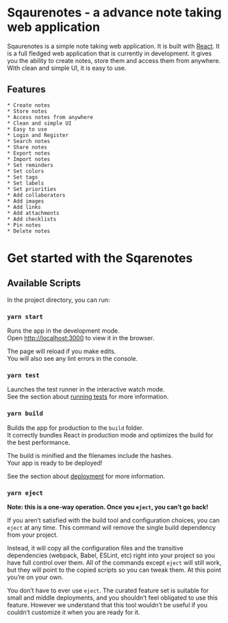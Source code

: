 # Sqaurenotes - a advance note taking web application

Sqaurenotes is a simple note taking web application. It is built with [React](https://reactjs.org/). It is a full fledged web application that is currently in development. It gives you the ability to create notes, store them and access them from anywhere. With clean and simple UI, it is easy to use.

## Features

    * Create notes
    * Store notes
    * Access notes from anywhere
    * Clean and simple UI
    * Easy to use
    * Login and Register
    * Search notes
    * Share notes
    * Export notes
    * Import notes
    * Set reminders
    * Set colors
    * Set tags
    * Set labels
    * Set priorities
    * Add collaborators
    * Add images
    * Add links
    * Add attachments
    * Add checklists
    * Pin notes
    * Delete notes

# Get started with the Sqarenotes

## Available Scripts

In the project directory, you can run:

### `yarn start`

Runs the app in the development mode.\
Open [http://localhost:3000](http://localhost:3000) to view it in the browser.

The page will reload if you make edits.\
You will also see any lint errors in the console.

### `yarn test`

Launches the test runner in the interactive watch mode.\
See the section about [running tests](https://facebook.github.io/create-react-app/docs/running-tests) for more information.

### `yarn build`

Builds the app for production to the `build` folder.\
It correctly bundles React in production mode and optimizes the build for the best performance.

The build is minified and the filenames include the hashes.\
Your app is ready to be deployed!

See the section about [deployment](https://facebook.github.io/create-react-app/docs/deployment) for more information.

### `yarn eject`

**Note: this is a one-way operation. Once you `eject`, you can’t go back!**

If you aren’t satisfied with the build tool and configuration choices, you can `eject` at any time. This command will remove the single build dependency from your project.

Instead, it will copy all the configuration files and the transitive dependencies (webpack, Babel, ESLint, etc) right into your project so you have full control over them. All of the commands except `eject` will still work, but they will point to the copied scripts so you can tweak them. At this point you’re on your own.

You don’t have to ever use `eject`. The curated feature set is suitable for small and middle deployments, and you shouldn’t feel obligated to use this feature. However we understand that this tool wouldn’t be useful if you couldn’t customize it when you are ready for it.
